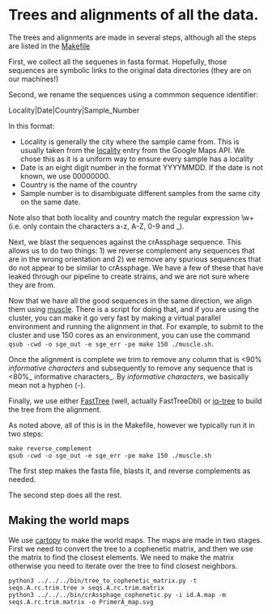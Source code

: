 # Trees and alignments of all the data.

The trees and alignments are made in several steps, although all the steps are listed in the [Makefile](PrimerA/Makefile)

First, we collect all the sequenes in fasta format. Hopefully, those sequences are symbolic links to the original data directories (they are on our machines!)

Second, we rename the sequences using a commmon sequence identifier:

Locality|Date|Country|Sample\_Number

In this format:
* Locality is generally the city where the sample came from. This is usually taken from the [locality](https://developers.google.com/maps/documentation/geocoding/intro#Types) entry from the Google Maps API. We chose this as it is a uniform way to ensure every sample has a locality
* Date is an eight digit number in the format YYYYMMDD. If the date is not known, we use 00000000.
* Country is the name of the country
* Sample number is to disambiguate different samples from the same city on the same date.

Note also that both locality and country match the regular expression \w+ (i.e. only contain the characters a-z, A-Z, 0-9 and \_). 

Next, we blast the sequences against the crAssphage sequence. This allows us to do two things: 1) we reverse complement any sequences that are in the wrong orientation and 2) we remove any spurious sequences that do not appear to be similar to crAssphage. We have a few of these that have leaked through our pipeline to create strains, and we are not sure where they are from.

Now that we have all the good sequences in the same direction, we align them using [muscle](www.drive5.com/muscle/muscle.html). There is a script for doing that, and if you are using the cluster, you can make it go very fast by making a virtual parallel environment and running the alignment in that. For example, to submit to the cluster and use 150 cores as an environment, you can use the command `qsub -cwd -o sge_out -e sge_err -pe make 150 ./muscle.sh`.

Once the alignment is complete we trim to remove any column that is <90% _informative characters_ and subsequently to remove any sequence that is <80%_ informative characters_. By _informative characters_, we basically mean not a hyphen (_-_). 

Finally, we use either [FastTree](microbesonline.org/fasttree/) (well, actually FastTreeDbl) or [iq-tree](http://www.iqtree.org/) to build the tree from the alignment.

As noted above, all of this is in the Makefile, however we typically run it in two steps:

```
make reverse_complement
qsub -cwd -o sge_out -e sge_err -pe make 150 ./muscle.sh
```

The first step makes the fasta file, blasts it, and reverse complements as needed.

The second step does all the rest.

## Making the world maps

We use [cartopy](http://scitools.org.uk/cartopy/) to make the world maps. The maps are made in two stages. First we need to convert the tree to a cophenetic matrix, and then we use the matrix to find the closest elements. We need to make the matrix otherwise you need to iterate over the tree to find closest neighbors.

```
python3 ../../../bin/tree_to_cophenetic_matrix.py -t seqs.A.rc.trim.tree > seqs.A.rc.trim.matrix
python3 ../../../bin/crAssphage_cophenetic.py -i id.A.map -m seqs.A.rc.trim.matrix -o PrimerA_map.svg
```
